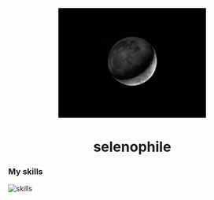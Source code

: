 <div align='center'>
  <img src='./moon.jpg' alt='image' width='300px'/>
  <h1>selenophile</h1>
</div>
<h3>My skills</h3>
<img src='https://skillicons.dev/icons?i=html,css,js,bootstrap,github' alt='skills'/>

